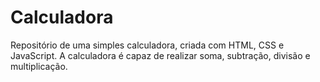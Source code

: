 # Calculadora
Repositório de uma simples calculadora, criada com HTML, CSS e JavaScript. A calculadora é capaz de realizar soma, subtração, divisão e multiplicação.
